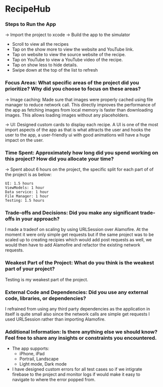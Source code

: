 # RecipeHub

### Steps to Run the App
-> Import the project to xcode
-> Build the app to the simulator

- Scroll to view all the recipes
- Tap on the show more to view the website and YouTube link.
- Tap on website to view the source website of the recipe.
- Tap on YouTube to view a YouTube video of the recipe.
- Tap on show less to hide details.
- Swipe down at the top of the list to refresh


### Focus Areas: What specific areas of the project did you prioritize? Why did you choose to focus on these areas?
-> Image caching:
       Made sure that images were properly cached using file manager to reduce network call. This directly improves the performance of the app as fetching images from local memory is faster than downloading images. This allows loading images without any placeholders.
       
-> UI:
      Designed custom cards to display each recipe. A UI is one of the most import aspects of the app as that is what attracts the user and hooks the user to the app, a user-friendly ui with good animations will have a huge impact on the user.

### Time Spent: Approximately how long did you spend working on this project? How did you allocate your time?
-> Spent about 6 hours on the project, the specific split for each part of of the project is as below:

    UI: 1.5 hours
    ViewModels: 1 hour
    Data service: 1 hour
    File Manager: 1 hour
    Testing: 1.5 hours

### Trade-offs and Decisions: Did you make any significant trade-offs in your approach?
I made a tradeof on scaling by using URLSession over Alamofire. At the moment it were only simple get requests but if the same project was to be scaled up to creating recipies which would add post requests as well, we would then have to add Alamofire and refactor the existing network requests. 

### Weakest Part of the Project: What do you think is the weakest part of your project?
Testing is my weakest part of the project.

### External Code and Dependencies: Did you use any external code, libraries, or dependencies?
I refrained from using any third party dependencies as the application in itself is quite small also since the network calls are simple get requests I used URLSession rather than importing Alamofire.

### Additional Information: Is there anything else we should know? Feel free to share any insights or constraints you encountered.
- The app supports:
  - iPhone, iPad
  - Portrail, Landscape
  - Light mode, Dark mode
- I have designed custom errors for all test cases so if we intigrate firebase to the project and monitor logs if would make it easy to navigate to where the error popped from.
